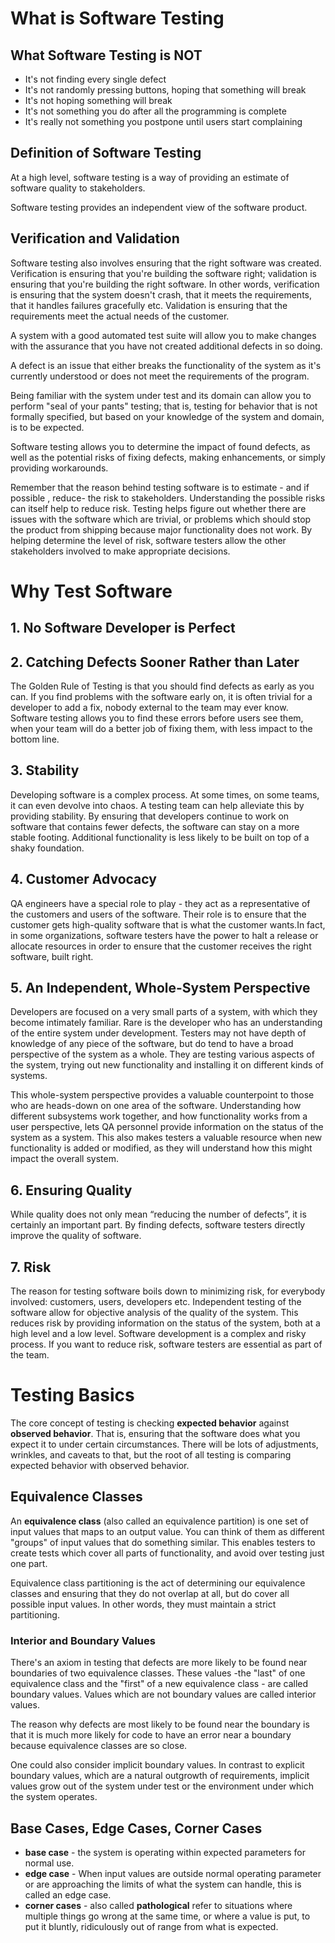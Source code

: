 # What is Software Testing

## What Software Testing is NOT

- It's not finding every single defect
- It's not randomly pressing buttons, hoping that something will break
- It's not hoping something will break
- It's not something you do after all the programming is complete
- It's really not something you postpone until users start complaining

## Definition of Software Testing

At a high level, software testing is a way of providing an estimate of software quality to stakeholders.

Software testing provides an independent view of the software product.

## Verification and Validation

Software testing also involves ensuring that the right software was created. Verification is ensuring that you're building the software right; validation is ensuring that you're building the right software. In other words, verification is ensuring that the system doesn't crash, that it meets the requirements, that it handles failures gracefully etc. Validation is ensuring that the requirements meet the actual needs of the customer.

A system with a good automated test suite will allow you to make changes with the assurance that you have not created additional defects in so doing.

A defect is an issue that either breaks the functionality of the system as it's currently understood or does not meet the requirements of the program.

Being familiar with the system under test and its domain can allow you to perform "seal of your pants" testing; that is, testing for behavior that is not formally specified, but based on your knowledge of the system and domain, is to be expected.

Software testing allows you to determine the impact of found defects, as well as the potential risks of fixing defects, making enhancements, or simply providing workarounds.

Remember that the reason behind testing software is to estimate - and if possible , reduce- the risk to stakeholders. Understanding the possible risks can itself help to reduce risk. Testing helps figure out whether there are issues with the software which are trivial, or problems which should stop the product from shipping because major functionality does not work. By helping determine the level of risk, software testers allow the other stakeholders involved to make appropriate decisions.

# Why Test Software

## 1. No Software Developer is Perfect

## 2. Catching Defects Sooner Rather than Later

The Golden Rule of Testing is that you should find defects as early as you can. If you find problems with the software early on, it is often trivial for a developer to add a fix, nobody external to the team may ever know. Software testing allows you to find these errors before users see them, when your team will do a better job of fixing them, with less impact to the bottom line.

## 3. Stability

Developing software is a complex process. At some times, on some teams, it can even devolve into chaos. A testing team can help alleviate this by providing stability. By ensuring that developers continue to work on software that contains fewer defects, the software can stay on a more stable footing. Additional functionality is less likely to be built on top of a shaky foundation.

## 4. Customer Advocacy

QA engineers have a special role to play - they act as a representative of the customers and users of the software. Their role is to ensure that the customer gets high-quality software that is what the customer wants.In fact, in some organizations, software testers have the power to halt a release or allocate resources in order to ensure that the customer receives the right software, built right.

## 5. An Independent, Whole-System Perspective

Developers are focused on a very small parts of a system, with which they become intimately familiar. Rare is the developer who has an understanding of the entire system under development. Testers may not have depth of knowledge of any piece of the software, but do tend to have a broad perspective of the system as a whole. They are testing various aspects of the system, trying out new functionality and installing it on different kinds of systems.

This whole-system perspective provides a valuable counterpoint to those who are heads-down on one area of the software. Understanding how different subsystems work together, and how functionality works from a user perspective, lets QA personnel provide information on the status of the system as a system. This also makes testers a valuable resource when new functionality is added or modified, as they will understand how this might impact the overall system.

## 6. Ensuring Quality

While quality does not only mean “reducing the number of defects”, it is certainly an important part. By finding defects, software testers directly improve the quality of software.

## 7. Risk

The reason for testing software boils down to minimizing risk, for everybody involved: customers, users, developers etc. Independent testing of the software allow for objective analysis of the quality of the system. This reduces risk by providing information on the status of the system, both at a high level and a low level. Software development is a complex and risky process. If you want to reduce risk, software testers are essential as part of the team.

# Testing Basics

The core concept of testing is checking **expected behavior** against **observed behavior**. That is, ensuring that the software does what you expect it to under certain circumstances. There will be lots of adjustments, wrinkles, and caveats to that, but the root of all testing is comparing expected behavior with observed behavior.

## Equivalence Classes

An **equivalence class** (also called an equivalence partition) is one set of input values that maps to an output value. You can think of them as different "groups" of input values that do something similar. This enables testers to create tests which cover all parts of functionality, and avoid over testing just one part.

Equivalence class partitioning is the act of determining our equivalence classes and ensuring that they do not overlap at all, but do cover all possible input values. In other words, they must maintain a strict partitioning.

### Interior and Boundary Values

There's an axiom in testing that defects are more likely to be found near boundaries of two equivalence classes. These values -the "last" of one equivalence class and the "first" of a new equivalence class - are called boundary values. Values which are not boundary values are called interior values.

The reason why defects are most likely to be found near the boundary is that it is much more likely for code to have an error near a boundary because equivalence classes are so close.

One could also consider implicit boundary values. In contrast to explicit boundary values, which are a natural outgrowth of requirements, implicit values grow out of the system under test or the environment under which the system operates.

## Base Cases, Edge Cases, Corner Cases

- **base case** - the system is operating within expected parameters for normal use.
- **edge case** - When input values are outside normal operating parameter or are approaching the limits of what the system can handle, this is called an edge case.
- **corner cases** - also called **pathological** refer to situations where multiple things go wrong at the same time, or where a value is put, to put it bluntly, ridiculously out of range from what is expected.
